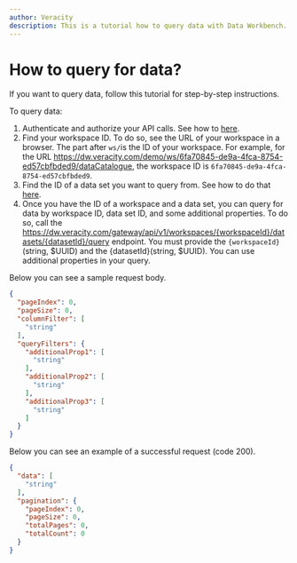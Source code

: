```yaml
---
author: Veracity
description: This is a tutorial how to query data with Data Workbench.
---
```

# How to query for data?
If you want to query data, follow this tutorial for step-by-step instructions.

To query data:
1. Authenticate and authorize your API calls. See how to [here](authentication.md).
2. Find your workspace ID. To do so, see the URL of your workspace in a browser. The part after ```ws/```is the ID of your workspace.
For example, for the URL https://dw.veracity.com/demo/ws/6fa70845-de9a-4fca-8754-ed57cbfbded9/dataCatalogue, the workspace ID is ```6fa70845-de9a-4fca-8754-ed57cbfbded9```.
3. Find the ID of a data set you want to query from. See how to do that [here](apiendpoints.md#data-sets-endpoints).
4. Once you have the ID of a workspace and a data set, you can query for data by workspace ID, data set ID, and some additional properties. To do so, call the https://dw.veracity.com/gateway/api/v1/workspaces/{workspaceId}/datasets/{datasetId}/query endpoint.
You must provide the `{workspaceId}` (string, $UUID) and the {datasetId}(string, $UUID). You can use additional properties in your query. 

Below you can see a sample request body.

```json
{
  "pageIndex": 0,
  "pageSize": 0,
  "columnFilter": [
    "string"
  ],
  "queryFilters": {
    "additionalProp1": [
      "string"
    ],
    "additionalProp2": [
      "string"
    ],
    "additionalProp3": [
      "string"
    ]
  }
}
```

Below you can see an example of a successful request (code 200).

```json
{
  "data": [
    "string"
  ],
  "pagination": {
    "pageIndex": 0,
    "pageSize": 0,
    "totalPages": 0,
    "totalCount": 0
  }
}
```